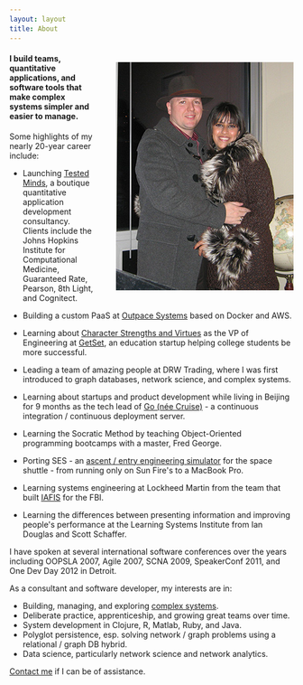 ```yaml
---
layout: layout
title: About
---
```


<img src="/images/sandb.jpg" alt="Bobby and Sarah" class="noclip" style="padding-top: 20px; margin-left: 40px; float: right;" />

#### I build teams, quantitative applications, and software tools that make complex systems simpler and easier to manage.

Some highlights of my nearly 20-year career include:

* Launching <a href="http://www.testedminds.com">Tested Minds</a>, a boutique quantitative application development consultancy. Clients include the Johns Hopkins Institute for Computational Medicine, Guaranteed Rate, Pearson, 8th Light, and Cognitect.

* Building a custom PaaS at <a href="http://www.outpace.com">Outpace Systems</a> based on Docker and AWS.

* Learning about <a href="http://en.wikipedia.org/wiki/Character_Strengths_and_Virtues">Character Strengths and Virtues</a> as the VP of Engineering at <a href="http://www.getset.com">GetSet</a>, an education startup helping college students be more successful.

* Leading a team of amazing people at DRW Trading, where I was first introduced to graph databases, network science, and complex systems.

* Learning about startups and product development while living in Beijing for 9 months as the tech lead of <a href="http://www.thoughtworks-studios.com/go-agile-release-management">Go (née Cruise)</a> - a continuous integration / continuous deployment server.

* Learning the Socratic Method by teaching Object-Oriented programming bootcamps with a master, Fred George.

* Porting SES - an <a href="http://www.nasa.gov/centers/johnson/engineering/flight_design/systems_engineering_simulator">ascent / entry engineering simulator</a> for the space shuttle - from running only on Sun Fire's to a MacBook Pro.

* Learning systems engineering at Lockheed Martin from the team that built <a href="http://en.wikipedia.org/wiki/Integrated_Automated_Fingerprint_Identification_System">IAFIS</a> for the FBI.

* Learning the differences between presenting information and improving people's performance at the Learning Systems Institute from Ian Douglas and Scott Schaffer.

I have spoken at several international software conferences over the years including OOPSLA 2007, Agile 2007, SCNA 2009, SpeakerConf 2011, and One Dev Day 2012 in Detroit.


As a consultant and software developer, my interests are in:

* Building, managing, and exploring <a href="http://en.wikipedia.org/wiki/Complex_systems">complex systems</a>.
* Deliberate practice, apprenticeship, and growing great teams over time.
* System development in Clojure, R, Matlab, Ruby, and Java.
* Polyglot persistence, esp. solving network / graph problems using a relational / graph DB hybrid.
* Data science, particularly network science and network analytics.

[Contact me](mailto://bobby@testedminds.com) if I can be of assistance.
